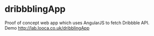# dribbblingApp
Proof of concept web app which uses AngularJS to fetch Dribbble API.
Demo http://lab.looca.co.uk/dribblingApp
